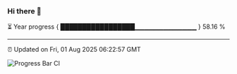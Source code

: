 ### Hi there 👋

⏳ Year progress { █████████████████▁▁▁▁▁▁▁▁▁▁▁▁▁ } 58.16 %

---

⏰ Updated on Fri, 01 Aug 2025 06:22:57 GMT

![Progress Bar CI](https://github.com/code-lakshay/GitHub-Actions-Demo/workflows/Progress%20Bar%20CI/badge.svg)
